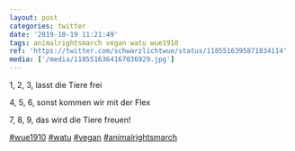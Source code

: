 ```yaml
---
layout: post
categories: twitter
date: '2019-10-19 11:21:49'
tags: animalrightsmarch vegan watu wue1910
ref: 'https://twitter.com/schwarzlichtwue/status/1185516395871834114'
media: ['/media/1185516364167036929.jpg']
---
```

1, 2, 3, lasst die Tiere frei

4, 5, 6, sonst kommen wir mit der Flex

7, 8, 9, das wird die Tiere freuen!

[#wue1910](/t/wue1910) [#watu](/t/watu) [#vegan](/t/vegan) [#animalrightsmarch](/t/animalrightsmarch) 